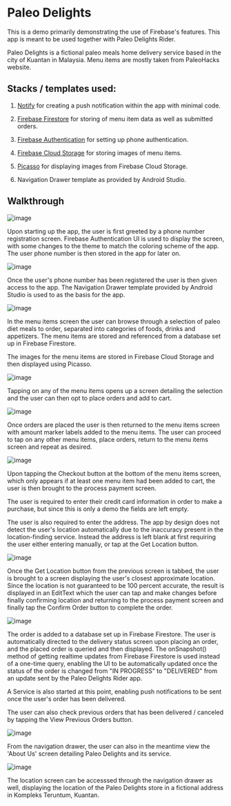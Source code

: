 # Paleo Delights

This is a demo primarily demonstrating the use of Firebase's features. This app is meant to be used together with Paleo Delights Rider.

Paleo Delights is a fictional paleo meals home delivery service based in the city of Kuantan in Malaysia. Menu items are mostly taken from PaleoHacks website. 

## Stacks / templates used:

1. [Notify](https://github.com/Karn/notify) for creating a push notification within the app with minimal code.

2. [Firebase Firestore](https://firebase.google.com/docs/firestore) for storing of menu item data as well as submitted orders.

3. [Firebase Authentication](https://firebase.google.com/docs/auth) for setting up phone authentication.

4. [Firebase Cloud Storage](https://firebase.google.com/docs/storage) for storing images of menu items.

6. [Picasso](https://github.com/square/picasso) for displaying images from Firebase Cloud Storage.

5. Navigation Drawer template as provided by Android Studio. 

## Walkthrough 

![image](https://user-images.githubusercontent.com/40174427/83353722-267f2280-a387-11ea-8aad-3c39827fe34d.png)

Upon starting up the app, the user is first greeted by a phone number registration screen. Firebase Authentication UI is used to display the screen, with some changes to the theme to match the coloring scheme of the app. The user phone number is then stored in the app for later on.

![image](https://user-images.githubusercontent.com/40174427/83354036-2bdd6c80-a389-11ea-9003-609a8eb5f4a7.png)

Once the user's phone number has been registered the user is then given access to the app. The Navigation Drawer template provided by Android Studio is used to as the basis for the app. 

![image](https://user-images.githubusercontent.com/40174427/83354055-431c5a00-a389-11ea-971f-7fa9655e9e37.png)

In the menu items screen the user can browse through a selection of paleo diet meals to order, separated into categories of foods, drinks and appetizers. The menu items are stored and referenced from a database set up in Firebase Firestore.

The images for the menu items are stored in Firebase Cloud Storage and then displayed using Picasso. 

![image](https://user-images.githubusercontent.com/40174427/83354071-57605700-a389-11ea-8dbb-d2fe0ae7346f.png)

Tapping on any of the menu items opens up a screen detailing the selection and the user can then opt to place orders and add to cart.

![image](https://user-images.githubusercontent.com/40174427/83354081-6a732700-a389-11ea-936a-bbba4f98df1b.png)

Once orders are placed the user is then returned to the menu items screen with amount marker labels added to the menu items. The user can proceed to tap on any other menu items, place orders, return to the menu items screen and repeat as desired.

![image](https://user-images.githubusercontent.com/40174427/83354101-87a7f580-a389-11ea-8904-487e6564e149.png)

Upon tapping the Checkout button at the bottom of the menu items screen, which only appears if at least one menu item had been added to cart, the user is then brought to the process payment screen. 

The user is required to enter their credit card information in order to make a purchase, but since this is only a demo the fields are left empty.

The user is also required to enter the address. The app by design does not detect the user's location automatically due to the inaccuracy present in the location-finding service. Instead the address is left blank at first requiring the user either entering manually, or tap at the Get Location button.

![image](https://user-images.githubusercontent.com/40174427/83354117-9bebf280-a389-11ea-8ded-39d4d663911c.png)

Once the Get Location button from the previous screen is tabbed, the user is brought to a screen displaying the user's closest approximate location. Since the location is not guaranteed to be 100 percent accurate, the result is displayed in an EditText which the user can tap and make changes before finally confirming location and returning to the process payment screen and finally tap the Confirm Order button to complete the order.

![image](https://user-images.githubusercontent.com/40174427/83354130-b02fef80-a389-11ea-86d7-8f27dd9eff3a.png)

The order is added to a database set up in Firebase Firestore. The user is automatically directed to the delivery status screen upon placing an order, and the placed order is queried and then displayed. The onSnapshot() method of getting realtime updates from Firebase Firestore is used instead of a one-time query, enabling the UI to be automatically updated once the status of the order is changed from "IN PROGRESS" to "DELIVERED" from an update sent by the Paleo Delights Rider app. 

A Service is also started at this point, enabling push notifications to be sent once the user's order has been delivered. 

The user can also check previous orders that has been delivered / canceled by tapping the View Previous Orders button.

![image](https://user-images.githubusercontent.com/40174427/83354143-c2119280-a389-11ea-8d3e-c3aac78fd1db.png)

From the navigation drawer, the user can also in the meantime view the 'About Us' screen detailing Paleo Delights and its service.

![image](https://user-images.githubusercontent.com/40174427/83354169-e2d9e800-a389-11ea-836e-acf87c510d10.png)

The location screen can be accesssed through the navigation drawer as well, displaying the location of the Paleo Delights store in a fictional address in Kompleks Teruntum, Kuantan.
